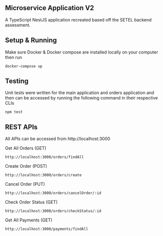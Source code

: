 ## Microservice Application V2

A TypeScript NestJS application recreated based off the SETEL backend assessment.

## Setup & Running
Make sure Docker & Docker compose are installed locally on your computer then run
```
docker-compose up
```
## Testing
Unit tests were written for the main application and orders application and then can be accessed by running the following command in their respective CLIs
```
npm test
```

## REST APIs
All APIs can be accessed from http://localhost:3000

Get All Orders (GET)
```
http://localhost:3000/orders/findAll
```

Create Order (POST)
```
http://localhost:3000/orders/create
```

Cancel Order (PUT)
```
http://localhost:3000/orders/cancelOrder/:id
```

Check Order Status (GET)
```
http://localhost:3000/orders/checkStatus/:id
```
Get All Payments (GET)
```
http://localhost:3000/payments/findAll
```


